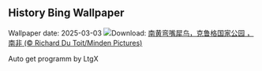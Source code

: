 ## History Bing Wallpaper
Wallpaper date: 2025-03-03
![](https://www.bing.com/th?id=OHR.HornbillPair_ZH-CN3380997666_UHD.jpg&w=1000)Download: [南黄弯嘴犀鸟，克鲁格国家公园 ，南非 (© Richard Du Toit/Minden Pictures)](https://www.bing.com/th?id=OHR.HornbillPair_ZH-CN3380997666_UHD.jpg)

Auto get programm by LtgX
